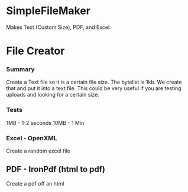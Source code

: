 # SimpleFileMaker
Makes Text (Custom Size), PDF, and Excel.

# File Creator

### Summary
Create a Text file so it is a certain file size. The bytelist is 1kb. We create that and put it into a text file.
This could be very useful if you are testing uploads and looking for a certain size. 

### Tests 
1MB - 1-2 seconds
10MB - 1 Min


### Excel - OpenXML
Create a random excel file

## PDF - IronPdf (html to pdf)
Create a pdf off an html
